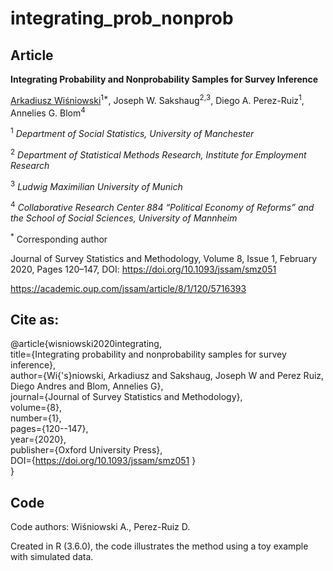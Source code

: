 # integrating_prob_nonprob
## Article

**Integrating Probability and Nonprobability Samples for Survey Inference**

[Arkadiusz Wiśniowski](https://www.research.manchester.ac.uk/portal/a.wisniowski.html)<sup>1*</sup>, Joseph W. Sakshaug<sup>2,</sup><sup>3</sup>, Diego A. Perez-Ruiz<sup>1</sup>, Annelies G. Blom<sup>4</sup>

<sup>1</sup> *Department of Social Statistics, University of Manchester*

<sup>2</sup> *Department of Statistical Methods Research, Institute for Employment Research*

<sup>3</sup> *Ludwig Maximilian University of Munich*

<sup>4</sup> *Collaborative Research Center 884 “Political Economy of Reforms” and the School of Social Sciences, University of Mannheim*

<sup>*</sup> Corresponding author

Journal of Survey Statistics and Methodology, Volume 8, Issue 1, February 2020, Pages 120–147, DOI: https://doi.org/10.1093/jssam/smz051

https://academic.oup.com/jssam/article/8/1/120/5716393

## Cite as:

@article{wisniowski2020integrating,\
  title={Integrating probability and nonprobability samples for survey inference},\
  author={Wi{\'s}niowski, Arkadiusz and Sakshaug, Joseph W and Perez Ruiz, Diego Andres and Blom, Annelies G},\
  journal={Journal of Survey Statistics and Methodology},  
  volume={8},  
  number={1},\
  pages={120--147},  
  year={2020},\
  publisher={Oxford University Press},\
  DOI={https://doi.org/10.1093/jssam/smz051 }\
}

## Code

Code authors: Wiśniowski A., Perez-Ruiz D.

Created in R (3.6.0), the code illustrates the method using a toy example with simulated data.


